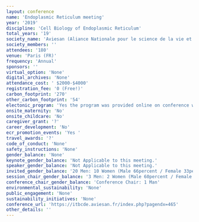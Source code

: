 ```yaml
---
layout: conference 
name: 'Endoplasmic Reticulum meeting'
year: '2019'
discipline: 'Cell Biology of Endoplasmic Reticulum'
total_years: '19'
society_name: 'Aviesan (Aliance Nationale pour le science de la vie et de la sante)'
society_members: ''
attendees: '180'
venue: 'Paris (FR)'
frequency: 'Annual'
sponsors: ''
virtual_option: 'None'
digital_archives: 'None'
attendance_cost: ' $2000-$4000'
registration_fee: '0 (Free!)'
carbon_footprint: '270'
other_carbon_footprint: '54'
electonic_program: 'Yes the program was provided online on conference website.'
onsite_maternity: 'No'
onsite_childcare: 'No'
caregiver_grant: '?'
career_development: 'No'
ecr_promotion_events: 'Yes '
travel_awards: '?'
code_of_conduct: 'None'
safety_instructions: 'None'
gender_balance: 'None'
keynote_gender_balance: 'Not Applicable to this meeting.'
speaker_gender_balance: 'Not Applicable to this meeting.'
invited_gender_balance: '20 Men: 10 Women (Male 66percent / Female 33percent)'
session_chair_gender_balance: '3 Men: 2 Women (Male 60percent / Female 40percent)'
conference_chair_gender_balance: 'Conference Chair: 1 Man'
environmental_sustainability: 'None'
public_engagement: 'None'
sustainability_initiatives: 'None'
conference_url: 'https://itbcde.aviesan.fr/index.php?pagendx=465'
other_details: ''
---
```

